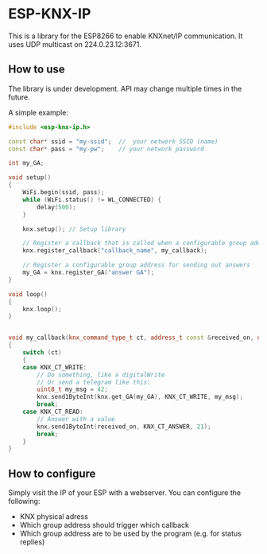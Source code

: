 # ESP-KNX-IP #

This is a library for the ESP8266 to enable KNXnet/IP communication. It uses UDP multicast on 224.0.23.12:3671.

## How to use ##

The library is under development. API may change multiple times in the future.

A simple example:

```c++
#include <esp-knx-ip.h>

const char* ssid = "my-ssid";  //  your network SSID (name)
const char* pass = "my-pw";    // your network password

int my_GA;

void setup()
{
	WiFi.begin(ssid, pass);
	while (WiFi.status() != WL_CONNECTED) {
		delay(500);
	}

	knx.setup(); // Setup library

	// Register a callback that is called when a configurable group address is receiving a telegram
	knx.register_callback("callback_name", my_callback);

	// Register a configurable group address for sending out answers
	my_GA = knx.register_GA("answer GA");
}

void loop()
{
	knx.loop();
}


void my_callback(knx_command_type_t ct, address_t const &received_on, uint8_t data_len, uint8_t *data)
{
	switch (ct)
	{
	case KNX_CT_WRITE:
		// Do something, like a digitalWrite
		// Or send a telegram like this:
		uint8_t my_msg = 42;
		knx.send1ByteInt(knx.get_GA(my_GA), KNX_CT_WRITE, my_msg);
		break;
	case KNX_CT_READ:
		// Answer with a value
		knx.send1ByteInt(received_on, KNX_CT_ANSWER, 21);
		break;
	}
}
```

## How to configure ##

Simply visit the IP of your ESP with a webserver. You can configure the following:
* KNX physical adress
* Which group address should trigger which callback
* Which group address are to be used by the program (e.g. for status replies)